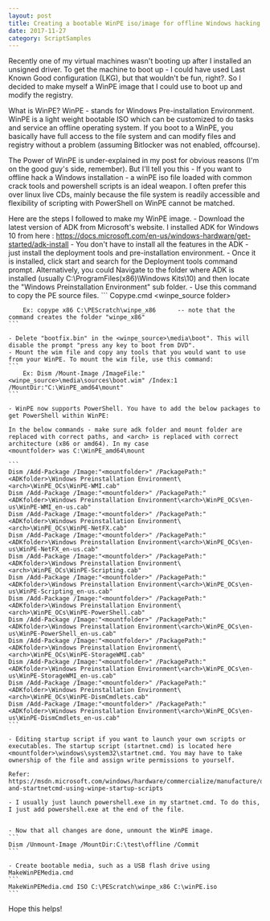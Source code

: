 ```yaml
---
layout: post
title: Creating a bootable WinPE iso/image for offline Windows hacking
date: 2017-11-27
category: ScriptSamples
---
```


Recently one of my virtual machines wasn't booting up after I installed an unsigned driver. To get the machine to boot up - I could have used Last Known Good configuration (LKG), 
but that wouldn't be fun, right?. So I decided to make myself a WinPE image that I could use to boot up and modify the registry. 


What is WinPE?
WinPE - stands for Windows Pre-installation Environment. WinPE is a light weight bootable ISO which can be customized to do tasks and service an offline operating system. If you boot to a WinPE, you basically have full access to the file system and can modify files and registry without a problem (assuming Bitlocker was not enabled, offcourse).

The Power of WinPE is under-explained in my post for obvious reasons (I'm on the good guy's side, remember). But I'll tell you this - If you want to offline hack a Windows installation - a winPE iso file loaded with common crack tools and powershell scripts is an ideal weapon. I often prefer this over linux live CDs, mainly because the file system is readily accessible and flexibility of scripting with PowerShell on WinPE cannot be matched.


Here are the steps I followed to make my WinPE image.
	- Download the latest version of ADK from Microsoft's website. I installed ADK for Windows 10 from here : 
	https://docs.microsoft.com/en-us/windows-hardware/get-started/adk-install
	- You don't have to install all the features in the ADK - just install the deployment tools and pre-installation environment.
	- Once it is installed, click start and search for the Deployment tools command prompt. Alternatively, you could Navigate to the folder where ADK is installed (usually C:\ProgramFiles(x86)\Windows Kits\10) and then locate the "Windows Preinstallation Environment" sub folder. 
	- Use this command to copy the PE source files.
	```	
		Copype.cmd <architecture> <winpe_source folder>

		Ex: copype x86 C:\PEScratch\winpe_x86      -- note that the command creates the folder "winpe_x86"
	```
	
	- Delete "bootfix.bin" in the <winpe_source>\media\boot". This will disable the prompt "press any key to boot from DVD".
	- Mount the wim file and copy any tools that you would want to use from your WinPE. To mount the wim file, use this command:
	```
		Ex: Dism /Mount-Image /ImageFile:"<winpe_source>\media\sources\boot.wim" /Index:1 /MountDir:"C:\WinPE_amd64\mount"
	```	

	- WinPE now supports PowerShell. You have to add the below packages to get PowerShell within WinPE:
	
	In the below commands - make sure adk folder and mount folder are replaced with correct paths, and <arch> is replaced with correct architecture (x86 or amd64). In my case
	<mountfolder> was C:\WinPE_amd64\mount
	
	```
	Dism /Add-Package /Image:"<mountfolder>" /PackagePath:"<ADKfolder>\Windows Preinstallation Environment\<arch>\WinPE_OCs\WinPE-WMI.cab"
	Dism /Add-Package /Image:"<mountfolder>" /PackagePath:"<ADKfolder>\Windows Preinstallation Environment\<arch>\WinPE_OCs\en-us\WinPE-WMI_en-us.cab"
	Dism /Add-Package /Image:"<mountfolder>" /PackagePath:"<ADKfolder>\Windows Preinstallation Environment\<arch>\WinPE_OCs\WinPE-NetFX.cab"
	Dism /Add-Package /Image:"<mountfolder>" /PackagePath:"<ADKfolder>\Windows Preinstallation Environment\<arch>\WinPE_OCs\en-us\WinPE-NetFX_en-us.cab"
	Dism /Add-Package /Image:"<mountfolder>" /PackagePath:"<ADKfolder>\Windows Preinstallation Environment\<arch>\WinPE_OCs\WinPE-Scripting.cab"
	Dism /Add-Package /Image:"<mountfolder>" /PackagePath:"<ADKfolder>\Windows Preinstallation Environment\<arch>\WinPE_OCs\en-us\WinPE-Scripting_en-us.cab"
	Dism /Add-Package /Image:"<mountfolder>" /PackagePath:"<ADKfolder>\Windows Preinstallation Environment\<arch>\WinPE_OCs\WinPE-PowerShell.cab"
	Dism /Add-Package /Image:"<mountfolder>" /PackagePath:"<ADKfolder>\Windows Preinstallation Environment\<arch>\WinPE_OCs\en-us\WinPE-PowerShell_en-us.cab"
	Dism /Add-Package /Image:"<mountfolder>" /PackagePath:"<ADKfolder>\Windows Preinstallation Environment\<arch>\WinPE_OCs\WinPE-StorageWMI.cab"
	Dism /Add-Package /Image:"<mountfolder>" /PackagePath:"<ADKfolder>\Windows Preinstallation Environment\<arch>\WinPE_OCs\en-us\WinPE-StorageWMI_en-us.cab"
	Dism /Add-Package /Image:"<mountfolder>" /PackagePath:"<ADKfolder>\Windows Preinstallation Environment\<arch>\WinPE_OCs\WinPE-DismCmdlets.cab"
	Dism /Add-Package /Image:"<mountfolder>" /PackagePath:"<ADKfolder>\Windows Preinstallation Environment\<arch>\WinPE_OCs\en-us\WinPE-DismCmdlets_en-us.cab"
	```

	- Editing startup script if you want to launch your own scripts or executables. The startup script (startnet.cmd) is located here <mountfolder>\windows\system32\startnet.cmd. You may have to take ownership of the file and assign write permissions to yourself.
	
	Refer: https://msdn.microsoft.com/windows/hardware/commercialize/manufacture/desktop/wpeinit-and-startnetcmd-using-winpe-startup-scripts
	
	- I usually just launch powershell.exe in my startnet.cmd. To do this, I just add powershell.exe at the end of the file.
	

	- Now that all changes are done, unmount the WinPE image.
	```
	Dism /Unmount-Image /MountDir:C:\test\offline /Commit
	```
	
	- Create bootable media, such as a USB flash drive using MakeWinPEMedia.cmd
	``` 
	MakeWinPEMedia.cmd ISO C:\PEScratch\winpe_x86 C:\winPE.iso 		
	```
	
Hope this helps!
	
	
	
